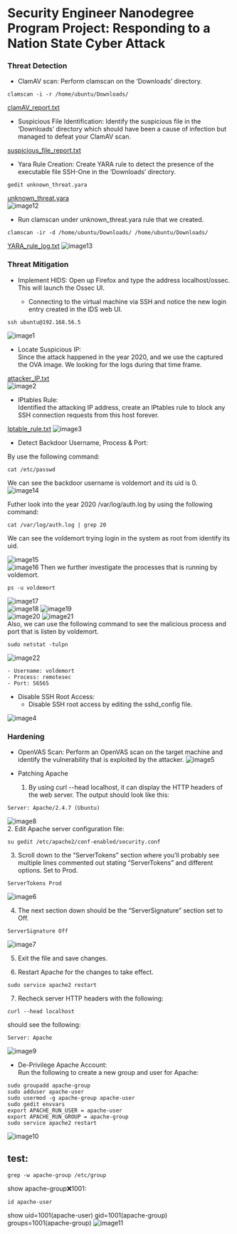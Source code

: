 # Security Engineer Nanodegree Program Project: Responding to a Nation State Cyber Attack  
[image1]: ./starter/section_2/succesful_ssh_logon.png
[image2]: ./starter/section_2/attacker_IP.png
[image3]: ./starter/section_2/Iptable_rule.png
[image4]: ./starter/section_2/remote_config_change.png
[image5]: ./starter/section_2/openvas_vulnerability_report.png
[image6]: ./starter/section_2/ServerTokens.png
[image7]: ./starter/section_2/ServerSignature.png
[image8]: ./starter/section_2/before.png
[image9]: ./starter/section_2/After.png
[image10]: ./starter/section_2/DePrivilegeApacheAccount.png
[image11]: ./starter/section_2/test.png
[image12]: ./starter/section_2/unknown_threatYara.png
[image13]: ./starter/section_2/YARA.png
[image14]: ./starter/section_2/suspicious_usr.png
[image15]: ./starter/section_2/uid.png
[image16]: ./starter/section_2/becomeRoot.png
[image17]: ./starter/section_2/process.png
[image18]: ./starter/section_2/process2.png
[image19]: ./starter/section_2/process3.png
[image20]: ./starter/section_2/process4.png
[image21]: ./starter/section_2/process5.png
[image22]: ./starter/section_2/suspicious.png

### Threat Detection

- ClamAV scan: Perform clamscan on the ‘Downloads’ directory.
```
clamscan -i -r /home/ubuntu/Downloads/
```
[clamAV_report.txt](clamAV_report.txt)
- Suspicious File Identification: Identify the suspicious file in the ‘Downloads’ directory which should have been a cause of infection but managed to defeat your ClamAV scan.

[suspicious_file_report.txt](suspicious_file_report.txt)
- Yara Rule Creation: Create YARA rule to detect the presence of the executable file SSH-One in the ‘Downloads’ directory.
```
gedit unknown_threat.yara
```
[unknown_threat.yara](unknown_threat.yara)  
![image12]

- Run clamscan under unknown_threat.yara rule that we created.

```
clamscan -ir -d /home/ubuntu/Downloads/ /home/ubuntu/Downloads/
```
[YARA_rule_log.txt](YARA_rule_log.txt)
![image13]
### Threat Mitigation  

- Implement HIDS: Open up Firefox and type the address localhost/ossec. This will launch the Ossec UI. 

    - Connecting to the virtual machine via SSH and notice the new login entry created in the IDS web UI.

```
ssh ubuntu@192.168.56.5
```
![image1]
- Locate Suspicious IP:   
Since the attack happened in the year 2020, and we use the captured the OVA image. We looking for the logs during that time frame.

[attacker_IP.txt](attacker_IP.txt)    
![image2]
- IPtables Rule:  
Identified the attacking IP address, create an IPtables rule to block any SSH connection requests from this host forever.

[Iptable_rule.txt](Iptable_rule.txt)
![image3]
- Detect Backdoor Username, Process & Port:  
    
By use the following command:
```
cat /etc/passwd
```  
We can see the backdoor username is voldemort and its uid is 0.  
![image14]  

Futher look into the year 2020 /var/log/auth.log by using the following command:

```
cat /var/log/auth.log | grep 20
```
We can see the voldemort trying login in the system as root from identify its uid.

![image15]  
![image16] 
Then we further investigate the processes that is running by voldemort.

```
ps -u voldemort
```

![image17]  
![image18] 
![image19]   
![image20]
![image21]  
Also, we can use the following command to see the malicious process and port that is listen by voldemort.
````
sudo netstat -tulpn
````

![image22]  

    - Username: voldemort
    - Process: remotesec
    - Port: 56565

- Disable SSH Root Access: 
    - Disable SSH root access by editing the sshd_config file.

![image4]  
### Hardening  
- OpenVAS Scan: Perform an OpenVAS scan on the target machine and identify the vulnerability that is exploited by the attacker.
![image5]  
- Patching Apache  

    1. By using curl --head localhost, it can display the HTTP headers of the web server. The output should look like this: 

```
Server: Apache/2.4.7 (Ubuntu)
```
![image8]   
2. Edit Apache server configuration file:  

```
su gedit /etc/apache2/conf-enabled/security.conf 
```


3. Scroll down to the “ServerTokens” section where you’ll probably see multiple lines commented out stating “ServerTokens” and different options. Set to Prod.

```
ServerTokens Prod
```
![image6]

4. The next section down should be the “ServerSignature” section set to Off. 

```
ServerSignature Off
```
![image7]

5. Exit the file and save changes.

6. Restart Apache for the changes to take effect.
```
sudo service apache2 restart
```
7. Recheck server HTTP headers with the following:
```
curl --head localhost
```
should see the following:
```
Server: Apache
```
![image9] 

- De-Privilege Apache Account:  
Run the following to create a new group and user for Apache:
```
sudo groupadd apache-group  
sudo adduser apache-user
sudo usermod -g apache-group apache-user
sudo gedit envvars
export APACHE_RUN_USER = apache-user
export APACHE_RUN_GROUP = apache-group
sudo service apache2 restart
```
![image10] 
## test:
```
grep -w apache-group /etc/group
```

show apache-group:x:1001:
```
id apache-user
```
show uid=1001(apache-user) gid=1001(apache-group) groups=1001(apache-group)
![image11] 